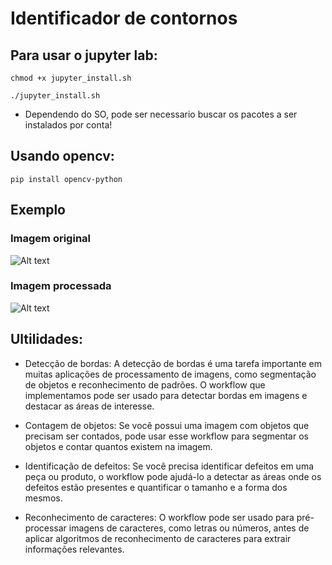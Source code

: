 # Identificador de contornos

## Para usar o jupyter lab:

```chmod +x jupyter_install.sh```

```./jupyter_install.sh```

- Dependendo do SO, pode ser necessario buscar os pacotes a ser instalados por conta!

## Usando opencv:

```pip install opencv-python```

## Exemplo

### Imagem original

![Alt text](./imagem.jpg "Elizabeth (BioShock)")

### Imagem processada

![Alt text](./imagem_processada.jpg "Elizabeth (BioShock) - Contorno")

## Ultilidades:

- Detecção de bordas: A detecção de bordas é uma tarefa importante em muitas aplicações de processamento de imagens, como segmentação de objetos e reconhecimento de padrões. O workflow que implementamos pode ser usado para detectar bordas em imagens e destacar as áreas de interesse.

- Contagem de objetos: Se você possui uma imagem com objetos que precisam ser contados, pode usar esse workflow para segmentar os objetos e contar quantos existem na imagem.

- Identificação de defeitos: Se você precisa identificar defeitos em uma peça ou produto, o workflow pode ajudá-lo a detectar as áreas onde os defeitos estão presentes e quantificar o tamanho e a forma dos mesmos.

- Reconhecimento de caracteres: O workflow pode ser usado para pré-processar imagens de caracteres, como letras ou números, antes de aplicar algoritmos de reconhecimento de caracteres para extrair informações relevantes.

